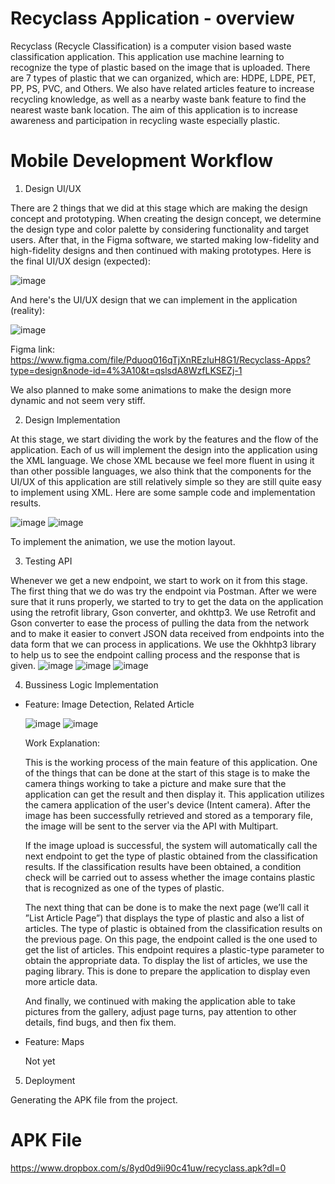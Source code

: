 # Recyclass Application - overview
Recyclass (Recycle Classification) is a computer vision based waste classification application. This application use machine learning to recognize the type of plastic based on the image that is uploaded. There are 7 types of plastic that we can organized, which are: HDPE, LDPE, PET, PP, PS, PVC, and Others. We also have related articles feature to increase recycling knowledge, as well as a nearby waste bank feature to find the nearest waste bank location. The aim of this application is to increase awareness and participation in recycling waste especially plastic.

# Mobile Development Workflow
1. Design UI/UX
   
There are 2 things that we did at this stage which are making the design concept and prototyping. When creating the design concept, we determine the design type and color palette by considering functionality and target users. After that, in the Figma software, we started making low-fidelity and high-fidelity designs and then continued with making prototypes. Here is the final UI/UX design (expected):

![image](https://github.com/imyanuarginting/Recyclass/assets/128117129/25a64687-0a16-45d4-8c7b-7de05d5221ec)



And here's the UI/UX design that we can implement in the application (reality):

![image](https://github.com/imyanuarginting/Recyclass/assets/128117129/881cf8ef-7de7-4032-9c11-39abb38df747)


Figma link: https://www.figma.com/file/Pduoq016qTjXnREzluH8G1/Recyclass-Apps?type=design&node-id=4%3A10&t=qslsdA8WzfLKSEZj-1

We also planned to make some animations to make the design more dynamic and not seem very stiff.


2. Design Implementation
   
At this stage, we start dividing the work by the features and the flow of the application. Each of us will implement the design into the application using the XML language. We chose XML because we feel more fluent in using it than other possible languages, we also think that the components for the UI/UX of this application are still relatively simple so they are still quite easy to implement using XML. Here are some sample code and implementation results.

![image](https://github.com/imyanuarginting/Recyclass/assets/128117129/abfcfaee-f6c3-4714-b6a3-fb8ac31b5118)
![image](https://github.com/imyanuarginting/Recyclass/assets/128117129/103caf23-328c-4add-8746-187d92cd61bf)

To implement the animation, we use the motion layout.

3. Testing API
   
Whenever we get a new endpoint, we start to work on it from this stage. The first thing that we do was try the endpoint via Postman. After we were sure that it runs properly, we started to try to get the data on the application using the retrofit library, Gson converter, and okhttp3. We use Retrofit and Gson converter to ease the process of pulling the data from the network and to make it easier to convert JSON data received from endpoints into the data form that we can process in applications. We use the Okhhtp3 library to help us to see the endpoint calling process and the response that is given.
![image](https://github.com/imyanuarginting/Recyclass/assets/128117129/6e9d39f5-e0bb-40f5-9fc1-ce203010a455)
![image](https://github.com/imyanuarginting/Recyclass/assets/128117129/a21b3d0a-c7ce-4211-8a2b-ae0a1a65ab64)
![image](https://github.com/imyanuarginting/Recyclass/assets/128117129/3819e914-a21e-4863-b7f9-118c7dd48e7e)

4. Bussiness Logic Implementation
   
 - Feature: Image Detection, Related Article
   
   ![image](https://github.com/imyanuarginting/Recyclass/assets/128117129/7dd72a92-665e-482a-aa9b-3509d8ca45f2)
   ![image](https://github.com/imyanuarginting/Recyclass/assets/128117129/6858e458-30a7-43ec-9301-409edf5a9651)

   Work Explanation:
   
   This is the working process of the main feature of this application. One of the things that can be done at the start of this stage is to make the          camera things working to take a picture and make sure that the application can get the result and then display it. This application utilizes the camera    application of the user's device (Intent camera). After the image has been successfully retrieved and stored as a temporary file, the image will be        sent to the server via the API with Multipart.
   
   If the image upload is successful, the system will automatically call the next endpoint to get the type of plastic obtained from the classification        results. If the classification results have been obtained, a condition check will be carried out to assess whether the image contains plastic that is      recognized as one of the types of plastic.
   
   The next thing that can be done is to make the next page (we’ll call it ”List Article Page”) that displays the type of plastic and also a list of       
   articles. The type of plastic is obtained from the classification results on the previous page. On this page, the endpoint called is the one used to       get the list of articles. This endpoint requires a plastic-type parameter to obtain the appropriate data. To display the list of articles, we use the      paging library. This is done to prepare the application to display even more article data.
   
   And finally, we continued with making the application able to take pictures from the gallery, adjust page turns, pay attention to other                 
   details, find bugs, and then fix them.

- Feature: Maps
  
  Not yet

5. Deployment
   
Generating the APK file from the project.

# APK File

https://www.dropbox.com/s/8yd0d9ii90c41uw/recyclass.apk?dl=0
